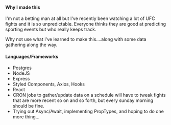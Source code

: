 #### Why I made this
I'm not a betting man at all but I've recently been watching a lot of UFC fights and it is so unpredictable. Everyone thinks they are good at predicting sporting events but who really keeps track.

Why not use what I've learned to make this....along with some data gathering along the way.

#### Languages/Frameworks
* Postgres
* NodeJS
* Express
* Styled Components, Axios, Hooks
* React
* CRON jobs to gather/update data on a schedule will have to tweak fights that are more recent so on and so forth, but every sunday morning should be fine.
* Trying out Async/Await, implementing PropTypes, and hoping to do one more thing...


